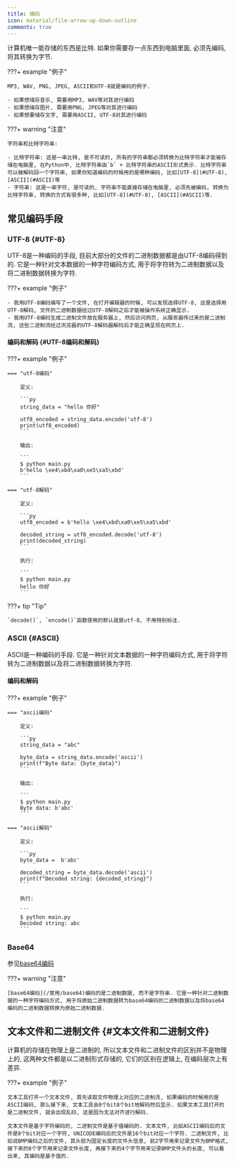 ```yaml
---
title: 编码
icon: material/file-arrow-up-down-outline
comments: true
---
```


计算机唯一能存储的东西是比特. 如果你需要存一点东西到电脑里面, 必须先编码, 将其转换为字节.

???+ example "例子"

    MP3, WAV, PNG, JPEG, ASCII和UTF-8就是编码的例子.

    - 如果想储存音乐, 需要用MP3, WAV等对其进行编码
    - 如果想储存图片, 需要用PNG, JPEG等对其进行编码
    - 如果想要储存文字, 需要用ASCII, UTF-8对其进行编码

???+ warning "注意"

    字符串和比特字符串: 

    - 比特字符串: 这是一串比特, 是不可读的, 所有的字符串都必须转换为比特字符串才能被存储在电脑里, 在Python中, 比特字符串由`b` + 比特字符串的ASCII形式表示. 比特字符串可以被解码回一个字符串, 如果你知道编码的时候用的是哪种编码, 比如[UTF-8](#UTF-8), [ASCII](#ASCII)等
    - 字符串: 这是一串字符, 是可读的, 字符串不能直接存储在电脑里, 必须先被编码, 转换为比特字符串, 转换的方式有很多种, 比如[UTF-8](#UTF-8), [ASCII](#ASCII)等.

## 常见编码手段

### UTF-8 {#UTF-8}

UTF-8是一种编码的手段, 目前大部分的文件的二进制数据都是由UTF-8编码得到的. 它是一种针对文本数据的一种字符编码方式, 用于将字符转为二进制数据以及将二进制数据转换为字符.

???+ example "例子"

    - 我用UTF-8编码编写了一个文件, 在打开编辑器的时候, 可以发现选择UTF-8, 这是选择用UTF-8解码, 文件的二进制数据经过UTF-8解码之后才能被操作系统正确显示.
    - 我用UTF-8编码生成二进制文件放在服务器上, 然后访问网页, 从服务器传过来的是二进制流, 这些二进制流经过浏览器的UTF-8解码器解码后才能正确呈现在网页上.

#### 编码和解码 {#UTF-8编码和解码}

???+ example "例子"

    === "utf-8编码"

        定义:

        ```py
        string_data = "hello 你好"

        utf8_encoded = string_data.encode('utf-8')
        print(utf8_encoded)
        ```

        输出: 

        ```
        $ python main.py
        b'hello \xe4\xbd\xa0\xe5\xa5\xbd'
        ```

    === "utf-8解码"

        定义:

        ```py
        utf8_encoded = b'hello \xe4\xbd\xa0\xe5\xa5\xbd'

        decoded_string = utf8_encoded.decode('utf-8')
        print(decoded_string)
        ```

        执行:

        ```
        $ python main.py
        hello 你好
        ```

???+ tip "Tip"

    `decode()`, `encode()`函数使用的默认就是utf-8, 不用特别标注.

### ASCII {#ASCII}

ASCII是一种编码的手段. 它是一种针对文本数据的一种字符编码方式, 用于将字符转为二进制数据以及将二进制数据转换为字符.

#### 编码和解码

???+ example "例子"

    === "ascii编码"

        定义:

        ```py
        string_data = "abc"

        byte_data = string_data.encode('ascii')
        print(f"Byte data: {byte_data}")
        ```

        输出: 

        ```
        $ python main.py
        Byte data: b'abc'
        ```

    === "ascii解码"

        定义:

        ```py
        byte_data =  b'abc'

        decoded_string = byte_data.decode('ascii')
        print(f"Decoded string: {decoded_string}") 
        ```

        执行:

        ```
        $ python main.py
        Decoded string: abc
        ```

### Base64

参见[base64编码](/常用/base64)

???+ warning "注意"

    [base64编码](/常用/base64)编码的是二进制数据, 而不是字符串. 它是一种针对二进制数据的一种字符编码方式, 用于将原始二进制数据转为base64编码的二进制数据以及将base64编码的二进制数据转换为原始二进制数据.

## 文本文件和二进制文件 {#文本文件和二进制文件}

计算机的存储在物理上是二进制的, 所以文本文件和二进制文件的区别并不是物理上的, 这两种文件都是以二进制形式存储的, 它们的区别在逻辑上, 在编码层次上有差异. 

???+ example "例子"

    文本工具打开一个文本文件, 首先读取文件物理上对应的二进制流, 如果编码的时候用的是ASCII编码, 那么接下来, 文本工具会8个bit8个bit地解码然后显示. 如果文本工具打开的是二进制文件, 就会出现乱码, 这是因为无法对齐进行解码. 

    文本文件是基于字符编码的, 二进制文件是基于值编码的. 文本文件, 比如ASCII编码后的文件是8个bit对应一个字符, UNICODE编码后的文件是16个bit对应一个字符. 二进制文件, 比如说BMP编码之后的文件, 其头部为固定长度的文件头信息, 前2字节用来记录文件为BMP格式, 接下来的8个字节用来记录文件长度, 再接下来的4个字节用来记录BMP文件头的长度, 可以看出来, 其编码是基于值的.

[^1]: Zenadix. (2015, July 9). Answer to “What is the difference between a string and a byte string?” Stack Overflow. https://stackoverflow.com/a/31322359/19538012
[^2]: 文本文件与二进制文件的编码差别-阿里云开发者社区. (n.d.). Retrieved June 20, 2024, from https://developer.aliyun.com/article/4031
[^3]: 小编. (2023, February 16). 文本文件和二进制文件的区别. Worktile社区. https://worktile.com/kb/p/38500